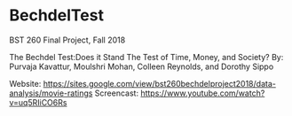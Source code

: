 # BechdelTest
BST 260 Final Project, Fall 2018

The Bechdel Test:Does it Stand The Test of Time, Money, and Society?
By: Purvaja Kavattur, Moulshri Mohan, Colleen Reynolds, and Dorothy Sippo

Website: https://sites.google.com/view/bst260bechdelproject2018/data-analysis/movie-ratings
Screencast: https://www.youtube.com/watch?v=uq5RIiCO6Rs
